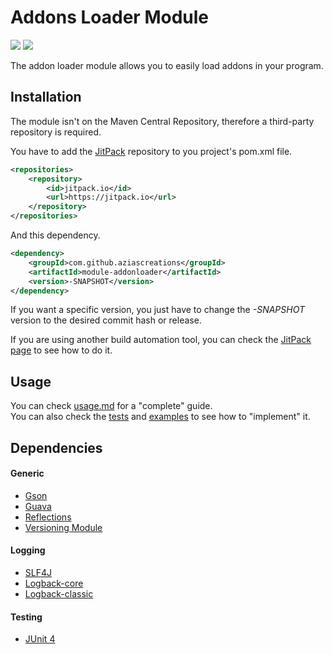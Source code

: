 # Addons Loader Module

[![](https://jitpack.io/v/aziascreations/module-addonloader.svg?style=flat)](https://jitpack.io/#aziascreations/module-addonloader)
[![](https://img.shields.io/badge/License-Apache%20V2-blue.svg?style=flat)](LICENSE)

The addon loader module allows you to easily load addons in your program.

## Installation
The module isn't on the Maven Central Repository, therefore a third-party repository is required.

You have to add the [JitPack](https://jitpack.io/) repository to you project's pom.xml file.
```xml
<repositories>
	<repository>
		<id>jitpack.io</id>
		<url>https://jitpack.io</url>
	</repository>
</repositories>
```

And this dependency.
```xml
<dependency>
	<groupId>com.github.aziascreations</groupId>
	<artifactId>module-addonloader</artifactId>
	<version>-SNAPSHOT</version>
</dependency>
```
If you want a specific version, you just have to change the *-SNAPSHOT* version to the desired commit hash or release.

If you are using another build automation tool, you can check the [JitPack page](https://jitpack.io/#aziascreations/module-addonloader/) to see how to do it.

## Usage
You can check [usage.md](usage.md) for a "complete" guide.<br>
You can also check the [tests](src/test/java/com/azias/module/addons) and [examples](src/example/java/com/azias/module/addons/examples) to see how to "implement" it.

## Dependencies

#### Generic
* [Gson](https://github.com/google/gson)
* [Guava](https://github.com/google/guava)
* [Reflections](https://github.com/ronmamo/reflections)
* [Versioning Module](https://github.com/aziascreations/module-versioning)

#### Logging
* [SLF4J](https://github.com/qos-ch/slf4j)
* [Logback-core](https://mvnrepository.com/artifact/ch.qos.logback/logback-core)
* [Logback-classic](https://mvnrepository.com/artifact/ch.qos.logback/logback-classic)

#### Testing
* [JUnit 4](https://github.com/junit-team/junit4)
